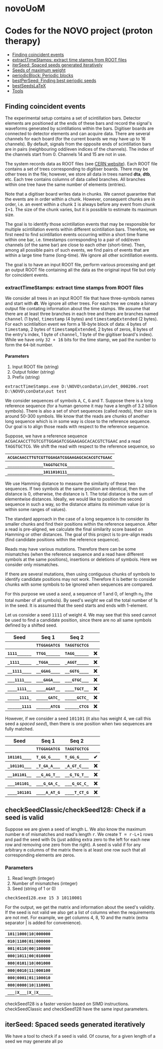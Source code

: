# novoUoM

<h1>Codes for the NOVO project (proton therapy)</h1>

<nav>
  <ul>
    <li><a href="#link_coin">Finding coincident events</a></li>
    <li><a href="#link_coin_extract">extractTimeStamps: extract time stamps from ROOT files</a></li>
    <li><a href="#link_iterSeed">iterSeed: Spaced seeds generated iteratively</a></li>	  
    <li><a href="#link_maxWeight">Seeds of maximum weight</a></li>
    <li><a href="#link_periodicBlock">periodicBlock: Periodic blocks</a></li>
    <li><a href="#link_bestPerSeed">bestPerSeed: Finding best periodic seeds</a></li>
    <li><a href="#link_bestLaTeX">bestSeedsLaTeX</a></li>
    <li><a href="#link_tools">Tools</a></li>
  </ul>
  </nav>

<h2 id="link_coin">Finding coincident events</h2>

The experimental setup contains a set of scintillation bars. Detector elements are positioned at the ends of these bars and record the signal's waveforms generated by scintillations within the bars. Digitiser boards are connected to detector elements and can acquire data. There are several channels for each board (for the current boards we may have up to 16 channels). By default, signals from the opposite ends of scintillation bars are in pairs (neighbouring odd/even indices of the channels). The index of the channels start from 0. Channels 14 and 15 are not in use.

The system records data as ROOT files (see <a href="https://root.cern/">CERN website</a>). Each ROOT file contains a set of trees corresponding to digitiser boards. There may be other trees in the file; however, we store all data in trees named <b>dta</b>, <b>dtb</b>, etc. Each tree contains columns of data called branches. All branches within one tree have the same number of elements (entries).

Note that a digitiser board writes data in chunks. We cannot guarantee that the events are in order within a chunk. However, consequent chunks are in order, i.e. an event within a chunk <tt>I</tt> is always before any event from chunk <tt>I+1</tt>. The size of the chunk varies, but it is possible to estimate its maximum size.

The goal is to identify those scintillation events that may be responsible for multiple scintillation events within different scintillation bars. Therefore, we first need to find scintillation events occurring within a short time frame within one bar, i.e. timestamps corresponding to a pair of odd/even channels (of the same bar) are close to each other (short-time). Then, among all possible pairs of such events, we find pairs of events that are within a large time frame (long-time). We ignore all other scintillation events.

The goal is to have an input ROOT file, perform various processing and get an output ROOT file containing all the data as the original input file but only for coincident events.



<h3 id="link_coin_extract">extractTimeStamps: extract time stamps from ROOT files</h3>

We consider all trees in an input ROOT file that have three-symbols names and start with <b>dt</b>. We ignore all other trees. For each tree we create a binary output file contating information about the time stamps. We assume that there are at least three branches in each tree and there are branches named <tt>channel</tt> (1 byte), <tt>timestamp</tt> (4 bytes) and <tt>timestampExtended</tt> (2 bytes). For each scintilaltion event we form a 18-byte block of data: 4 bytes of <tt>timestamp</tt>, 2 bytes of <tt>timestampExtended</tt>, 2 bytes of zeros, 8 bytes of the entry's index, 1 byte of <tt>channel</tt>, 1 byte of the gigitiser board's index). While we have only <tt>32 + 16</tt> bits for the time stamp, we pad the number to form the <tt>64</tt>-bit number.

<h4>Parameters</h4>

<ol>
  <li>Input ROOT file (string)</li>
  <li>Output folder (string)</li>
  <li>Prefix (string)</li>
</ol>

<tt>extractTimeStamps.exe D:\NOVO\conData\in\det_000206.root D:\NOVO\conData\out test</tt>



We consider sequences of symbols <tt>A</tt>, <tt>C</tt>, <tt>G</tt> and <tt>T</tt>. Suppose there is a long reference sequence (for a human genome it may have a length of 3.2 billion symbols). There is also a set of short sequences (called <i>reads</i>), their size is around 50-300 symbols. We know that the reads are chunks of another long sequence which is in some way is close to the reference sequence. Our goal is to align those reads with respect to the reference sequence. 

Suppose, we have a reference sequence
<tt>ACGACAACCTTGTCGTTGGAGATCGGAAGAGCACACGTCTGAAC</tt>
and a read
<tt>TAGGTGCTCG</tt>. We shift the read with respect to the reference sequence, so

<table>
  <tr><th><tt>ACGACAACCTTGTCGTTGGAGATCGGAAGAGCACACGTCTGAAC</tt></th></tr>
  <tr><th><tt>_______________TAGGTGCTCG___________________</tt></th></tr>
  <tr><th><tt>_______________1011010111___________________</tt></th></tr>
</table>

We use Hamming distance to measure the similarity of these two sequences. If two symbols at the same position are identical, then the distance is 0, otherwise, the distance is 1. The total distance is the sum of elementwise distances. Ideally, we would like to position the second sequence in such a way, so the distance attains its minimum value (or is within some ranges of values). 

The standard approach in the case of a long sequence is to consider its smaller chunks and find their positions within the reference sequence. After a read is pre-aligned, we calculate the final similarity score based on Hamming or other distances. The goal of this project is to pre-align reads (find candidate positions within the reference sequence).

Reads may have various mutations. Therefore there can be some mismatches (when the reference sequence and a read have different symbols at the same positions), insertions or deletions of symbols. Here we consider only mismatches. 

If there are several mutations, then using contiguous chunks of symbols to identify candidate positions may not work. Therefore it is better to consider chunks with some symbols to be ignored when sequences are compared. 

For this purpose we used a <i>seed</i>, a sequence of 1 and 0, of length n<sub>S</sub> (the total number of all symbols). By seed's <i>weight</i> we call the total number of 1s in the seed. It is assumed that the seed starts and ends with 1-element.

Let us consider a seed <tt>1111</tt> of weight 4. We may see that this seed cannot be used to find a candidate position, since there are no all same symbols defined by a shifted seed.

<table>
  <tr><th>Seed</th><th>Seq 1</th><th>Seq 2</th><th></th></tr>
  <tr><th></th><th><tt>TTGGAGATCG</tt></th><th><tt>TAGGTGCTCG</tt></th><th></th></tr>
  <tr><th><tt>1111______</tt></th><th><tt>TTGG______</tt></th><th><tt>TAGG______</tt></th><th>&#10060;</th></tr>
  <tr><th><tt>_1111_____</tt></th><th><tt>_TGGA_____</tt></th><th><tt>_AGGT_____</tt></th><th>&#10060;</th></tr>
  <tr><th><tt>__1111____</tt></th><th><tt>__GGAG____</tt></th><th><tt>__GGTG____</tt></th><th>&#10060;</th></tr>
  <tr><th><tt>___1111___</tt></th><th><tt>___GAGA___</tt></th><th><tt>___GTGC___</tt></th><th>&#10060;</th></tr>
  <tr><th><tt>____1111__</tt></th><th><tt>____AGAT__</tt></th><th><tt>____TGCT__</tt></th><th>&#10060;</th></tr> 
  <tr><th><tt>_____1111_</tt></th><th><tt>_____GATC_</tt></th><th><tt>_____GCTC_</tt></th><th>&#10060;</th></tr>
  <tr><th><tt>______1111</tt></th><th><tt>______ATCG</tt></th><th><tt>______CTCG</tt></th><th>&#10060;</th></tr>
</table>


However, if we consider a seed <tt>101101</tt> (it also has weight 4, we call this seed a <i>spaced seed</i>), then there is one position when two sequences are fully matched.

<table>
  <tr><th>Seed</th><th>Seq 1</th><th>Seq 2</th><th></th></tr>
  <tr><th></th><th><tt>TTGGAGATCG</tt></th><th><tt>TAGGTGCTCG</tt></th><th></th></tr>
  <tr><th><tt>101101____</tt></th><th><tt>T_GG_G____</tt></th><th><tt>T_GG_G____</tt></th><th>&#10004;</th></tr>  
  <tr><th><tt>_101101___</tt></th><th><tt>_T_GA_A___</tt></th><th><tt>_A_GT_C___</tt></th><th>&#10060;</th></tr>
  <tr><th><tt>__101101__</tt></th><th><tt>__G_AG_T__</tt></th><th><tt>__G_TG_T__</tt></th><th>&#10060;</th></tr>
  <tr><th><tt>___101101_</tt></th><th><tt>___G_GA_C_</tt></th><th><tt>___G_GC_C_</tt></th><th>&#10060;</th></tr>
  <tr><th><tt>____101101</tt></th><th><tt>____A_AT_G</tt></th><th><tt>____T_CT_G</tt></th><th>&#10060;</th></tr>
</table>

<h2 id="link_check">checkSeedClassic/checkSeed128: Check if a seed is valid</h2>

Suppose we are given a seed of length <tt>L</tt>. We also know the maximum number <tt>m</tt> of mismatches and read's length <tt>r</tt>. We create <tt>T = r-L+1</tt> rows and pad the seed with 0s (just adding extra zero to the left for each new row and removing one zero from the right). A seed is valid if for any arbitrary <tt>m</tt> columns of the matrix there is at least one row such that all corresponding elements are zeros.

<h3>Parameters</h3>

<ol>
  <li>Read length (integer)</li>
  <li>Number of mismatches (integer)</li>
  <li>Seed (string of 1 or 0)</li>
</ol>

<tt>checkSeed128.exe 15 3 10110001</tt>

For the output, we get the matrix and information about the seed's validity. If the seed is not valid we also get a list of columns when the requirements are not met. For example, we get columns 4, 8, 10 and the matrix (extra separator | is added for convenience).

<table>
  <tr><th><tt>101|1000|10|000000</tt></th></tr>
  <tr><th><tt>010|1100|01|000000</tt></th></tr>
  <tr><th><tt>001|0110|00|100000</tt></th></tr>
  <tr><th><tt>000|1011|00|010000</tt></th></tr>  
  <tr><th><tt>000|0101|10|001000</tt></th></tr>
  <tr><th><tt>000|0010|11|000100</tt></th></tr>
  <tr><th><tt>000|0001|01|100010</tt></th></tr>
  <tr><th><tt>000|0000|10|110001</tt></th></tr>
  <tr><th><tt>___|X___|X_|X_____</tt></th></tr>
</table>


checkSeed128 is a faster version based on SIMD instructions. checkSeedClassic and checkSeed128 have the same input parameters.

<h2 id="link_iterSeed">iterSeed: Spaced seeds generated iteratively</h2>

We have a tool to check if a seed is valid. Of course, for a given length of a seed we may generate all po
